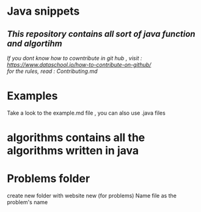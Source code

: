 # Java snippets

## _This repository contains all sort of java function and algortihm_
_If you dont know how to cowntribute in git hub , visit : https://www.dataschool.io/how-to-contribute-on-github/_  
_for the rules, read : Contributing.md_  

# Examples
Take a look to the example.md file , you can also use .java files

# algorithms contains all the algorithms written in java

# Problems folder 
create new folder with website new (for problems)
Name file as the problem's name
